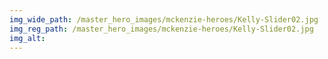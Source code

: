 ```yaml
---
img_wide_path: /master_hero_images/mckenzie-heroes/Kelly-Slider02.jpg
img_reg_path: /master_hero_images/mckenzie-heroes/Kelly-Slider02.jpg
img_alt:
---
```

